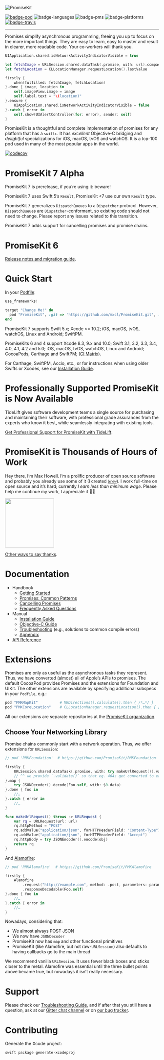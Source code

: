 ![PromiseKit](../gh-pages/public/img/logo-tight.png)

[![badge-pod][]][cocoapods] ![badge-languages][] ![badge-pms][] ![badge-platforms][] [![badge-travis][]][travis]

---

Promises simplify asynchronous programming, freeing you up to focus on the more
important things. They are easy to learn, easy to master and result in clearer,
more readable code. Your co-workers will thank you.

```swift
UIApplication.shared.isNetworkActivityIndicatorVisible = true

let fetchImage = URLSession.shared.dataTask(.promise, with: url).compactMap{ UIImage(data: $0.data) }
let fetchLocation = CLLocationManager.requestLocation().lastValue

firstly {
    when(fulfilled: fetchImage, fetchLocation)
}.done { image, location in
    self.imageView.image = image
    self.label.text = "\(location)"
}.ensure {
    UIApplication.shared.isNetworkActivityIndicatorVisible = false
}.catch { error in
    self.show(UIAlertController(for: error), sender: self)
}
```

PromiseKit is a thoughtful and complete implementation of promises for any
platform that has a `swiftc`. It has *excellent* Objective-C bridging and
*delightful* specializations for iOS, macOS, tvOS and watchOS. It is a top-100
pod used in many of the most popular apps in the world.

[![codecov](https://codecov.io/gh/mxcl/PromiseKit/branch/master/graph/badge.svg)](https://codecov.io/gh/mxcl/PromiseKit)

# PromiseKit 7 Alpha

PromiseKit 7 is prerelease, if you’re using it: beware!

PromiseKit 7 uses Swift 5’s `Result`, PromiseKit <7 use our own `Result` type.

PromiseKit 7 generalizes `DispatchQueue`s to a `Dispatcher` protocol. However,
`DispatchQueue`s are `Dispatcher`-conformant, so existing code should not need
to change. Please report any issues related to this transition.

PromiseKit 7 adds support for cancelling promises and promise chains.

# PromiseKit 6

[Release notes and migration guide][PMK6].

# Quick Start

In your [Podfile]:

```ruby
use_frameworks!

target "Change Me!" do
  pod "PromiseKit", :git => 'https://github.com/mxcl/PromiseKit.git', :branch => 'v7'
end
```

PromiseKit 7 supports Swift 5.x; Xcode >= 10.2; iOS, macOS, tvOS, watchOS, Linux
and Android; SwiftPM.

PromiseKits 6 and 4 support Xcode 8.3, 9.x and 10.0; Swift 3.1, 3.2, 3.3, 3.4,
4.0, 4.1, 4.2 and 5.0; iOS, macOS, tvOS, watchOS, Linux and Android; CocoaPods,
Carthage and SwiftPM; ([CI Matrix](https://travis-ci.org/mxcl/PromiseKit)).

For Carthage, SwiftPM, Accio, etc., or for instructions when using older Swifts or Xcodes, see our [Installation Guide].

# Professionally Supported PromiseKit is Now Available

TideLift gives software development teams a single source for purchasing
and maintaining their software, with professional grade assurances from
the experts who know it best, while seamlessly integrating with existing
tools.

[Get Professional Support for PromiseKit with TideLift](https://tidelift.com/subscription/pkg/cocoapods-promisekit?utm_source=cocoapods-promisekit&utm_medium=referral&utm_campaign=readme).

# PromiseKit is Thousands of Hours of Work

Hey there, I’m Max Howell. I’m a prolific producer of open source software and
probably you already use some of it (I created [`brew`]). I work full-time on
open source and it’s hard; currently *I earn less than minimum wage*. Please
help me continue my work, I appreciate it 🙏🏻

<a href="https://www.patreon.com/mxcl">
	<img src="https://c5.patreon.com/external/logo/become_a_patron_button@2x.png" width="160">
</a>

[Other ways to say thanks](http://mxcl.dev/#donate).

[`brew`]: https://brew.sh

# Documentation

* Handbook
  * [Getting Started](Documents/GettingStarted.md)
  * [Promises: Common Patterns](Documents/CommonPatterns.md)
  * [Cancelling Promises](Documents/Cancel.md)
  * [Frequently Asked Questions](Documents/FAQ.md)
* Manual
  * [Installation Guide](Documents/Installation.md)
  * [Objective-C Guide](Documents/ObjectiveC.md)
  * [Troubleshooting](Documents/Troubleshooting.md) (e.g., solutions to common compile errors)
  * [Appendix](Documents/Appendix.md)
* [API Reference](https://mxcl.dev/PromiseKit/reference/v7/Classes/Promise.html)

# Extensions

Promises are only as useful as the asynchronous tasks they represent. Thus, we
have converted (almost) all of Apple’s APIs to promises. The default CocoaPod
provides Promises and the extensions for Foundation and UIKit. The other
extensions are available by specifying additional subspecs in your `Podfile`,
e.g.:

```ruby
pod "PMKMapKit"          # MKDirections().calculate().then { /*…*/ }
pod "PMKCoreLocation"    # CLLocationManager.requestLocation().then { /*…*/ }
```

All our extensions are separate repositories at the [PromiseKit organization].

## Choose Your Networking Library

Promise chains commonly start with a network operation. Thus, we offer
extensions for `URLSession`:

```swift
// pod 'PMKFoundation'  # https://github.com/PromiseKit/PMKFoundation

firstly {
    URLSession.shared.dataTask(.promise, with: try makeUrlRequest()).validate()
    // ^^ we provide `.validate()` so that eg. 404s get converted to errors
}.map {
    try JSONDecoder().decode(Foo.self, with: $0.data)
}.done { foo in
    //…
}.catch { error in
    //…
}

func makeUrlRequest() throws -> URLRequest {
    var rq = URLRequest(url: url)
    rq.httpMethod = "POST"
    rq.addValue("application/json", forHTTPHeaderField: "Content-Type")
    rq.addValue("application/json", forHTTPHeaderField: "Accept")
    rq.httpBody = try JSONEncoder().encode(obj)
    return rq
}
```

And [Alamofire]:

```swift
// pod 'PMKAlamofire'  # https://github.com/PromiseKit/PMKAlamofire

firstly {
    Alamofire
        .request("http://example.com", method: .post, parameters: params)
        .responseDecodable(Foo.self)
}.done { foo in
    //…
}.catch { error in
    //…
}
```

Nowadays, considering that:

* We almost always POST JSON
* We now have `JSONDecoder`
* PromiseKit now has `map` and other functional primitives
* PromiseKit (like Alamofire, but not raw-`URLSession`) also defaults to having
    callbacks go to the main thread

We recommend vanilla `URLSession`. It uses fewer black boxes and sticks closer to the metal. Alamofire was essential until the three bullet points above
became true, but nowadays it isn’t really necessary.

# Support

Please check our [Troubleshooting Guide](Documents/Troubleshooting.md), and
if after that you still have a question, ask at our [Gitter chat channel] or on [our bug tracker].

# Contributing

Generate the Xcode project:

    swift package generate-xcodeproj


[badge-pod]: https://img.shields.io/cocoapods/v/PromiseKit.svg?label=version
[badge-pms]: https://img.shields.io/badge/supports-CocoaPods%20%7C%20Carthage%20%7C%20Accio%20%7C%20SwiftPM-green.svg
[badge-languages]: https://img.shields.io/badge/languages-Swift%20%7C%20ObjC-orange.svg
[badge-platforms]: https://img.shields.io/badge/platforms-macOS%20%7C%20iOS%20%7C%20watchOS%20%7C%20tvOS%20%7C%20Linux-lightgrey.svg
[badge-mit]: https://img.shields.io/badge/license-MIT-blue.svg
[OMGHTTPURLRQ]: https://github.com/PromiseKit/OMGHTTPURLRQ
[Alamofire]: http://github.com/PromiseKit/Alamofire-
[PromiseKit organization]: https://github.com/PromiseKit
[Gitter chat channel]: https://gitter.im/mxcl/PromiseKit
[our bug tracker]: https://github.com/mxcl/PromiseKit/issues/new
[Podfile]: https://guides.cocoapods.org/syntax/podfile.html
[PMK6]: http://mxcl.dev/PromiseKit/news/2018/02/PromiseKit-6.0-Released/
[Installation Guide]: Documents/Installation.md
[badge-travis]: https://travis-ci.org/mxcl/PromiseKit.svg?branch=master
[travis]: https://travis-ci.org/mxcl/PromiseKit
[cocoapods]: https://cocoapods.org/pods/PromiseKit

